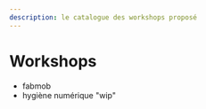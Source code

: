 ```yaml
---
description: le catalogue des workshops proposé
---
```


# Workshops

* fabmob
* hygiène numérique "wip"

